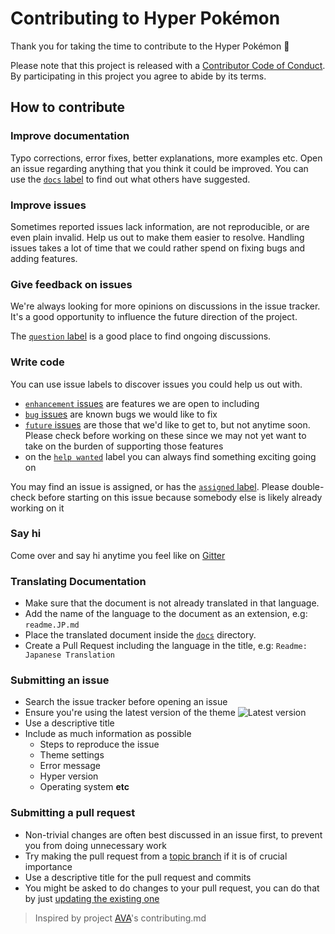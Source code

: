 # Contributing to Hyper Pokémon

Thank you for taking the time to contribute to the Hyper Pokémon 🎉

Please note that this project is released with a [Contributor Code of Conduct](code-of-conduct.md). By participating in this project you agree to abide by its terms.

## How to contribute

### Improve documentation

Typo corrections, error fixes, better explanations, more examples etc. Open an issue regarding anything that you think it could be improved. You can use the [`docs` label](https://github.com/klaudiosinani/hyper-pokemon/labels/docs) to find out what others have suggested.

### Improve issues

Sometimes reported issues lack information, are not reproducible, or are even plain invalid. Help us out to make them easier to resolve. Handling issues takes a lot of time that we could rather spend on fixing bugs and adding features.

### Give feedback on issues

We're always looking for more opinions on discussions in the issue tracker. It's a good opportunity to influence the future direction of the project.

The [`question` label](https://github.com/klaudiosinani/hyper-pokemon/labels/question) is a good place to find ongoing discussions.

### Write code

You can use issue labels to discover issues you could help us out with.

- [`enhancement` issues](https://github.com/klaudiosinani/hyper-pokemon/labels/enhancement) are features we are open to including
- [`bug` issues](https://github.com/klaudiosinani/hyper-pokemon/labels/bug) are known bugs we would like to fix
- [`future` issues](https://github.com/klaudiosinani/hyper-pokemon/labels/future) are those that we'd like to get to, but not anytime soon. Please check before working on these since we may not yet want to take on the burden of supporting those features
- on the [`help wanted`](https://github.com/klaudiosinani/hyper-pokemon/labels/future) label you can always find something exciting going on

You may find an issue is assigned, or has the [`assigned` label](https://github.com/klaudiosinani/hyper-pokemon/labels/assigned). Please double-check before starting on this issue because somebody else is likely already working on it

### Say hi

Come over and say hi anytime you feel like on [Gitter](https://gitter.im/klaudiosinani/hyper-pokemon)

### Translating Documentation

- Make sure that the document is not already translated in that language.
- Add the name of the language to the document as an extension, e.g: `readme.JP.md`
- Place the translated document inside the [`docs`](https://github.com/klaudiosinani/hyper-pokemon/tree/master/docs) directory.
- Create a Pull Request including the language in the title, e.g: `Readme: Japanese Translation`

### Submitting an issue

- Search the issue tracker before opening an issue
- Ensure you're using the latest version of the theme ![Latest version](https://badge.fury.io/gh/klaudiosinani%2Fhyper-pokemon.svg)
- Use a descriptive title
- Include as much information as possible
  - Steps to reproduce the issue
  - Theme settings
  - Error message
  - Hyper version
  - Operating system **etc**

### Submitting a pull request

- Non-trivial changes are often best discussed in an issue first, to prevent you from doing unnecessary work
- Try making the pull request from a [topic branch](https://github.com/dchelimsky/rspec/wiki/Topic-Branches) if it is of crucial importance
- Use a descriptive title for the pull request and commits
- You might be asked to do changes to your pull request, you can do that by just [updating the existing one](https://github.com/RichardLitt/docs/blob/master/amending-a-commit-guide.md)

> Inspired by project [AVA](https://github.com/avajs/ava/blob/master/contributing.md)'s contributing.md
